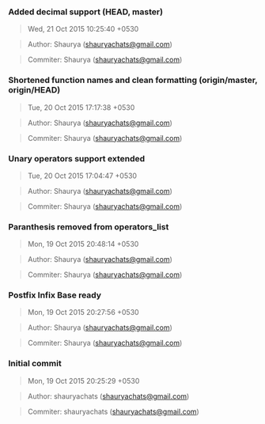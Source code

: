 ### Added decimal support (HEAD, master)
>Wed, 21 Oct 2015 10:25:40 +0530

>Author: Shaurya (shauryachats@gmail.com)

>Commiter: Shaurya (shauryachats@gmail.com)




### Shortened function names and clean formatting (origin/master, origin/HEAD)
>Tue, 20 Oct 2015 17:17:38 +0530

>Author: Shaurya (shauryachats@gmail.com)

>Commiter: Shaurya (shauryachats@gmail.com)




### Unary operators support extended
>Tue, 20 Oct 2015 17:04:47 +0530

>Author: Shaurya (shauryachats@gmail.com)

>Commiter: Shaurya (shauryachats@gmail.com)




### Paranthesis removed from operators_list
>Mon, 19 Oct 2015 20:48:14 +0530

>Author: Shaurya (shauryachats@gmail.com)

>Commiter: Shaurya (shauryachats@gmail.com)




### Postfix Infix Base ready
>Mon, 19 Oct 2015 20:27:56 +0530

>Author: Shaurya (shauryachats@gmail.com)

>Commiter: Shaurya (shauryachats@gmail.com)




### Initial commit
>Mon, 19 Oct 2015 20:25:29 +0530

>Author: shauryachats (shauryachats@gmail.com)

>Commiter: shauryachats (shauryachats@gmail.com)




